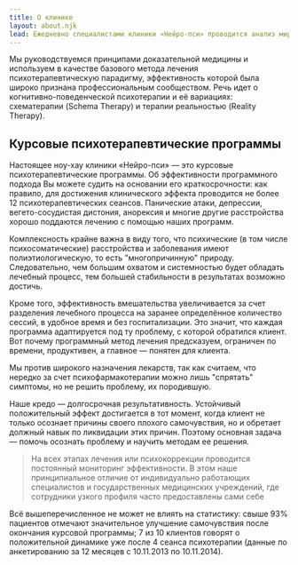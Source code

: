 ```yaml
---
title: О клинике
layout: about.njk
lead: Ежедневно специалистами клиники «Нейро-пси» проводится анализ мировой практики в области психиатрии и психотерапии. Цель — беспристрастный отбор и внедрение тех методов лечения и психологической помощи, эффективность которых убедительно доказана в независимых исследованиях.
---
```


Мы руководствуемся принципами доказательной медицины и используем в качестве базового метода лечения психотерапевтическую парадигму, эффективность которой была широко признана профессиональным сообществом. Речь идет о когнитивно-поведенческой психотерапии и её вариациях: схематерапии (Schema Therapy) и терапии реальностью (Reality Therapy).

## Курсовые психотерапевтические программы

Настоящее ноу-хау клиники «Нейро-пси» — это курсовые психотерапевтические программы. Об эффективности программного подхода Вы можете судить на основании его краткосрочности: как правило, для достижения клинического эффекта проводится не более 12 психотерапевтических сеансов. Панические атаки, депрессии, вегето-сосудистая дистония, анорексия и многие другие расстройства хорошо поддаются лечению с помощью наших программ.

Комплексность крайне важна в виду того, что психические (в том числе психосоматические)  расстройства и заболевания имеют полиэтиологическую, то есть "многопричинную" природу. Следовательно, чем большим охватом и системностью будет обладать лечебный процесс, тем большей стабильности в результатах возможно достичь.

Кроме того, эффективность вмешательства увеличивается за счет разделения лечебного процесса на заранее определённое количество сессий, в удобное время и без госпитализации. Это значит, что каждая программа адаптируется под ту проблему, с которой обратился клиент. Вот почему программный метод лечения предсказуем, ограничен по времени, продуктивен, а главное — понятен для клиента.

Мы против широкого назначения лекарств, так как считаем, что нередко за счет психофармакотерапии можно лишь "спрятать" симптомы, но не решить проблему, их породившую.

Наше кредо — долгосрочная результативность. Устойчивый положительный эффект достигается в тот момент, когда клиент не только осознает причины своего плохого самочувствия, но и обретает должный навык по ликвидации этих причин. Поэтому основная задача — помочь осознать проблему и научить методам ее решения.

> На всех этапах лечения или психокоррекции проводится постоянный мониторинг эффективности. В этом наше принципиальное отличие от индивидуально работающих специалистов и государственных медицинских учреждений, где сотрудники узкого профиля часто предоставлены сами себе

Всё вышеперечисленное не может не влиять на статистику: свыше 93% пациентов отмечают значительное улучшение самочувствия после окончания курсовой программы; 7 из 10 клиентов говорят о положительной динамике уже после 4 сеанса психотерапии (данные по анкетированию за 12 месяцев с 10.11.2013 по 10.11.2014).
